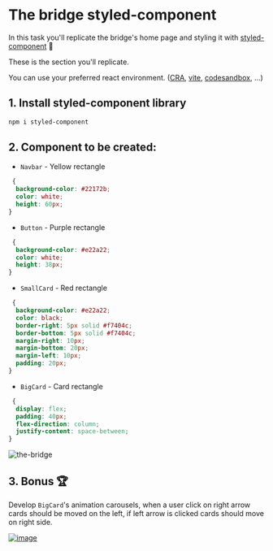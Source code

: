 # The bridge styled-component

In this task you'll replicate the bridge's home page and styling it with [styled-component](https://styled-components.com/docs) 💅

These is the section you'll replicate.

You can use your preferred react environment. ([CRA](https://create-react-app.dev/), [vite](https://vitejs.dev/), [codesandbox](https://codesandbox.io/), ...)

## 1. Install styled-component library

```sh
npm i styled-component
```

## 2. Component to be created:

- `Navbar` - Yellow rectangle

```css
 {
  background-color: #22172b;
  color: white;
  height: 60px;
}
```

- `Button` - Purple rectangle

```css
 {
  background-color: #e22a22;
  color: white;
  height: 38px;
}
```

- `SmallCard` - Red rectangle

```css
 {
  background-color: #e22a22;
  color: black;
  border-right: 5px solid #f7404c;
  border-bottom: 5px solid #f7404c;
  margin-right: 10px;
  margin-bottom: 20px;
  margin-left: 10px;
  padding: 20px;
}
```

- `BigCard` - Card rectangle

```css
 {
  display: flex;
  padding: 40px;
  flex-direction: column;
  justify-content: space-between;
}
```

![the-bridge](./styled-component.png)

## 3. Bonus 🏆

Develop `BigCard`'s animation carousels, when a user click on right arrow cards should be moved on the left, if left arrow is clicked cards should move on right side.

[![image](https://user-images.githubusercontent.com/33903092/200269351-797e3344-ee30-4986-8aaf-41901b2f9570.png)](https://im4.ezgif.com/tmp/ezgif-4-034d770da8.gif)
